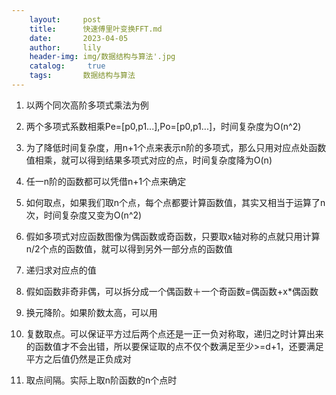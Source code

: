 ```yaml
---
    layout:     post
    title:      快速傅里叶变换FFT.md
    date:       2023-04-05
    author:     lily
    header-img: img/数据结构与算法'.jpg
    catalog: 	 true
    tags:       数据结构与算法
---
```


1. 以两个同次高阶多项式乘法为例
2. 两个多项式系数相乘Pe=[p0,p1...],Po=[p0,p1...]，时间复杂度为O(n^2)
3. 为了降低时间复杂度，用n+1个点来表示n阶的多项式，那么只用对应点处函数值相乘，就可以得到结果多项式对应的点，时间复杂度降为O(n)
4. 任一n阶的函数都可以凭借n+1个点来确定

1. 如何取点，如果我们取n个点，每个点都要计算函数值，其实又相当于运算了n次，时间复杂度又变为O(n^2)
2. 假如多项式对应函数图像为偶函数或奇函数，只要取x轴对称的点就只用计算n/2个点的函数值，就可以得到另外一部分点的函数值

1. 递归求对应点的值
2. 假如函数非奇非偶，可以拆分成一个偶函数＋一个奇函数=偶函数+x*偶函数
3. 换元降阶。如果阶数太高，可以用

1. 复数取点。可以保证平方过后两个点还是一正一负对称取，递归之时计算出来的函数值才不会出错，所以要保证取的点不仅个数满足至少>=d+1，还要满足平方之后值仍然是正负成对
2. 取点间隔。实际上取n阶函数的n个点时

